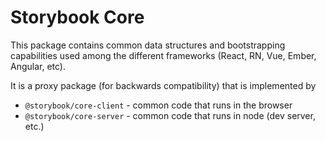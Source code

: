 # Storybook Core

This package contains common data structures and bootstrapping capabilities used among the different frameworks (React, RN, Vue, Ember, Angular, etc).

It is a proxy package (for backwards compatibility) that is implemented by

- `@storybook/core-client` - common code that runs in the browser
- `@storybook/core-server` - common code that runs in node (dev server, etc.)
